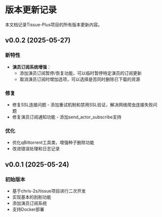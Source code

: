 <!--
 * @Author: Await
 * @Date: 2025-05-27 04:28:11
 * @LastEditors: Await
 * @LastEditTime: 2025-05-27 04:28:17
 * @Description: 请填写简介
-->
# 版本更新记录

本文档记录Tissue-Plus项目的所有版本更新内容。

## v0.0.2 (2025-05-27)

### 新特性

- **演员订阅系统增强**：
  - 添加演员订阅暂停/恢复功能，可以临时暂停特定演员的订阅更新
  - 取消演员订阅时增加选项，可以选择是否同时删除已下载的资源
  
### 修复

- 修复SSL连接问题 - 添加重试机制和禁用SSL验证，解决网络爬虫连接失败问题
- 修复演员订阅通知功能 - 添加send_actor_subscribe支持

### 优化

- 优化qBittorrent工具类，增强种子删除功能
- 改进错误处理和日志记录

## v0.0.1 (2025-05-24)

### 初始版本

- 基于chris-2s/tissue项目进行二次开发
- 实现基本的刮削功能
- 添加演员订阅系统
- 支持Docker部署
